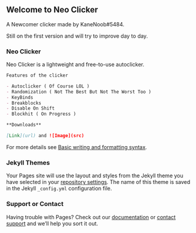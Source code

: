 ## Welcome to Neo Clicker

A Newcomer clicker made by KaneNoob#5484.

Still on the first version and will try to improve day to day.

### Neo Clicker

Neo Clicker is a lightweight and free-to-use autoclicker.

```markdown
Features of the clicker

- Autoclicker ( Of Course LOL )
- Randomization ( Not The Best But Not The Worst Too )
- KeyBinds
- Breakblocks
- Disable On Shift
- Blockhit ( On Progress )

**Downloads**

[Link](url) and ![Image](src)
```

For more details see [Basic writing and formatting syntax](https://docs.github.com/en/github/writing-on-github/getting-started-with-writing-and-formatting-on-github/basic-writing-and-formatting-syntax).

### Jekyll Themes

Your Pages site will use the layout and styles from the Jekyll theme you have selected in your [repository settings](https://github.com/KaneNoob/neoclicker/settings/pages). The name of this theme is saved in the Jekyll `_config.yml` configuration file.

### Support or Contact

Having trouble with Pages? Check out our [documentation](https://docs.github.com/categories/github-pages-basics/) or [contact support](https://support.github.com/contact) and we’ll help you sort it out.
